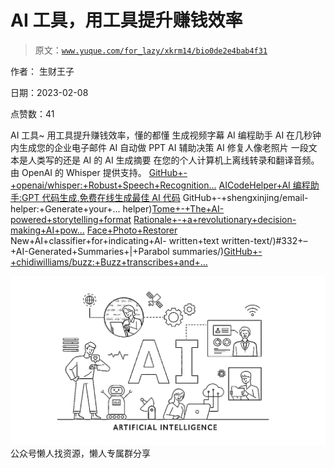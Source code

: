 # AI 工具，用工具提升赚钱效率

> 原文：[`www.yuque.com/for_lazy/xkrm14/bio0de2e4bab4f31`](https://www.yuque.com/for_lazy/xkrm14/bio0de2e4bab4f31)



作者： 生财王子



日期：2023-02-08



点赞数：41



AI 工具~ 用工具提升赚钱效率，懂的都懂 生成视频字幕 AI 编程助手 AI 在几秒钟内生成您的企业电子邮件 AI 自动做 PPT AI 辅助决策 AI 修复人像老照片 一段文本是人类写的还是 AI 的 AI 生成摘要 在您的个人计算机上离线转录和翻译音频。由 OpenAI 的 Whisper 提供支持。 [GitHub+-+openai/whisper:+Robust+Speech+Recognition...](https://github.com/openai/whisper) [AICodeHelper+AI 编程助手:GPT 代码生成,免费在线生成最佳 AI 代码](https://www.aicodehelper.com/) GitHub+-+shengxinjing/email- helper:+Generate+your+... helper)[Tome+-+The+AI-powered+storytelling+format](https://beta.tome.app/) [Rationale+-+a+revolutionary+decision- making+AI+pow...](https://rationale.jina.ai/) [Face+Photo+Restorer](https://www.restorephotos.io/) New+AI+classifier+for+indicating+AI- written+text written-text/)#332+–+AI-Generated+Summaries+|+Parabol summaries/)[GitHub+-+chidiwilliams/buzz:+Buzz+transcribes+and+...](https://github.com/chidiwilliams/buzz)



![](img/e36f27bdc9c9a7500bdb17b0c76dd469.png)  <ne-p id="u0476e59d" data-lake-id="u0476e59d">公众号懒人找资源，懒人专属群分享

</ne-p>